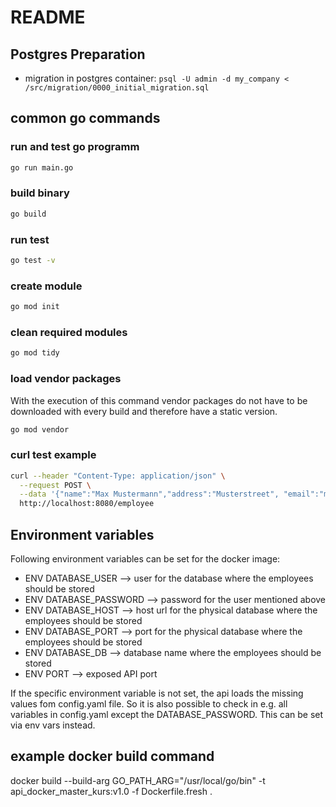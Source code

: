 # README

## Postgres Preparation

* migration in postgres container:
```psql -U admin -d my_company < /src/migration/0000_initial_migration.sql```

## common go commands

### run and test go programm

```bash
go run main.go
```

### build binary

```bash
go build
```

### run test

```bash
go test -v
```

### create module

```bash
go mod init
```

### clean required modules

```bash
go mod tidy
```

### load vendor packages

With the execution of this command vendor packages do not have to be downloaded
with every build and therefore have a static version.

```bash
go mod vendor
```

### curl test example

```bash
curl --header "Content-Type: application/json" \
  --request POST \
  --data '{"name":"Max Mustermann","address":"Musterstreet", "email":"max@mustermann.org", "birth":"11.11.2000", "department":"Test", "job_title":"unknown"}' \
  http://localhost:8080/employee
```  

## Environment variables

Following environment variables can be set for the docker image:

* ENV DATABASE_USER --> user for the database where the employees should be stored
* ENV DATABASE_PASSWORD --> password for the user mentioned above
* ENV DATABASE_HOST --> host url for the physical database where the employees should be stored
* ENV DATABASE_PORT --> port for the physical database where the employees should be stored
* ENV DATABASE_DB --> database name where the employees should be stored
* ENV PORT --> exposed API port

If the specific environment variable is not set, the api loads the missing values fom config.yaml file. So it is also possible to check in e.g. all variables in config.yaml except the DATABASE_PASSWORD. This can be set via env vars instead.

## example docker build command

docker build --build-arg GO_PATH_ARG="/usr/local/go/bin" -t api_docker_master_kurs:v1.0 -f Dockerfile.fresh .
